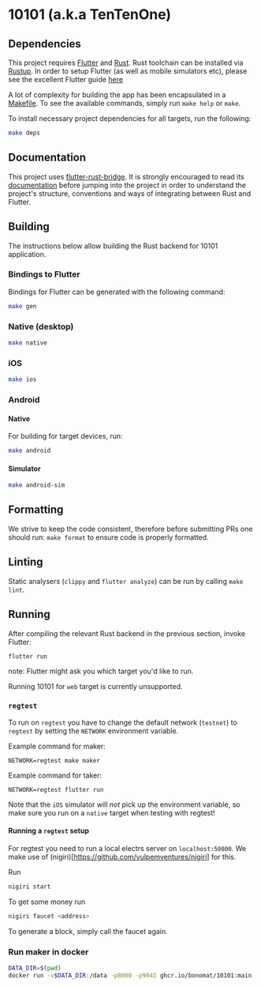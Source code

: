 # 10101 (a.k.a TenTenOne)

## Dependencies

This project requires [Flutter](https://flutter.dev) and [Rust](https://www.rust-lang.org).
Rust toolchain can be installed via [Rustup](https://rustup.rs/).
In order to setup Flutter (as well as mobile simulators etc), please see the excellent Flutter guide [here](https://docs.flutter.dev/get-started/install)

A lot of complexity for building the app has been encapsulated in a [Makefile](./Makefile).
To see the available commands, simply run `make help` or `make`.

To install necessary project dependencies for all targets, run the following:

```sh
make deps
```

## Documentation

This project uses [flutter-rust-bridge](https://github.com/fzyzcjy/flutter_rust_bridge).
It is strongly encouraged to read its [documentation](https://cjycode.com/flutter_rust_bridge/index.html) before jumping into the project in order to understand the project's structure, conventions and ways of integrating between Rust and Flutter.

## Building

The instructions below allow building the Rust backend for 10101 application.

### Bindings to Flutter

Bindings for Flutter can be generated with the following command:

```sh
make gen
```

### Native (desktop)

```sh
make native
```

### iOS

```sh
make ios
```

### Android

#### Native

For building for target devices, run:

```sh
make android
```

#### Simulator

```sh
make android-sim
```

## Formatting

We strive to keep the code consistent, therefore before submitting PRs one should run: `make format` to ensure code is properly formatted.

## Linting

Static analysers (`clippy` and `flutter analyze`) can be run by calling `make lint`.

## Running

After compiling the relevant Rust backend in the previous section, invoke Flutter:

```sh
flutter run
```

note: Flutter might ask you which target you'd like to run.

Running 10101 for `web` target is currently unsupported.

### `regtest`

To run on `regtest` you have to change the default network (`testnet`) to `regtest` by setting the `NETWORK` environment variable.

Example command for maker:

`NETWORK=regtest make maker`

Example command for taker:

`NETWORK=regtest flutter run`

Note that the `iOS` simulator will _not_ pick up the environment variable, so make sure you run on a `native` target when testing with regtest!

#### Running a `regtest` setup

For regtest you need to run a local electrs server on `localhost:50000`.
We make use of (nigiri)[https://github.com/vulpemventures/nigiri] for this.

Run

```bash
nigiri start
```

To get some money run

```bash
nigiri faucet <address>
```

To generate a block, simply call the faucet again.

### Run maker in docker

```bash
DATA_DIR=$(pwd)
docker run -v$DATA_DIR:/data -p8000 -p9045 ghcr.io/bonomat/10101:main
```
